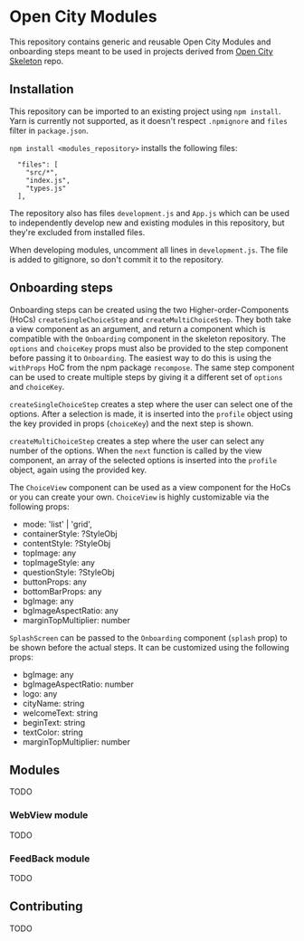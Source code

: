 # Open City Modules

This repository contains generic and reusable Open City Modules and onboarding steps meant to be used in projects derived from [Open City Skeleton](https://github.com/haltu/open-city-skeleton) repo.


## Installation

This repository can be imported to an existing project using `npm install`.
Yarn is currently not supported, as it doesn't respect `.npmignore` and `files`
filter in `package.json`.

`npm install <modules_repository>` installs the following files:

```
  "files": [
    "src/*",
    "index.js",
    "types.js"
  ],
```

The repository also has files `development.js` and `App.js` which can be used to
independently develop new and existing modules in this repository, but they're excluded
from installed files.

When developing modules, uncomment all lines in `development.js`. The file is added to gitignore, so don't commit it to the repository.


## Onboarding steps

Onboarding steps can be created using the two Higher-order-Components (HoCs)
`createSingleChoiceStep` and `createMultiChoiceStep`. They both take a view
component as an argument, and return a component which is compatible with the
`Onboarding` component in the skeleton repository. The `options` and `choiceKey`
props must also be provided to the step component before passing it to `Onboarding`.
The easiest way to do this is using the `withProps` HoC from the npm package `recompose`.
The same step component can be used to create multiple steps by giving it a
different set of `options` and `choiceKey`.

`createSingleChoiceStep` creates a step where the user can select one of the
options. After a selection is made, it is inserted into the `profile` object using
the key provided in props (`choiceKey`) and the next step is shown.

`createMultiChoiceStep` creates a step where the user can select any number of the
options. When the `next` function is called by the view component, an array of the
selected options is inserted into the `profile` object, again using the provided key.

The `ChoiceView` component can be used as a view component for the HoCs or you
can create your own. `ChoiceView` is highly customizable via the following props:
* mode: 'list' | 'grid',
* containerStyle: ?StyleObj
* contentStyle: ?StyleObj
* topImage: any
* topImageStyle: any
* questionStyle: ?StyleObj
* buttonProps: any
* bottomBarProps: any
* bgImage: any
* bgImageAspectRatio: any
* marginTopMultiplier: number

`SplashScreen` can be passed to the `Onboarding` component (`splash` prop) to
be shown before the actual steps. It can be customized using the following props:
* bgImage: any
* bgImageAspectRatio: number
* logo: any
* cityName: string
* welcomeText: string
* beginText: string
* textColor: string
* marginTopMultiplier: number

## Modules
TODO


### WebView module
TODO


### FeedBack module
TODO


## Contributing
TODO
